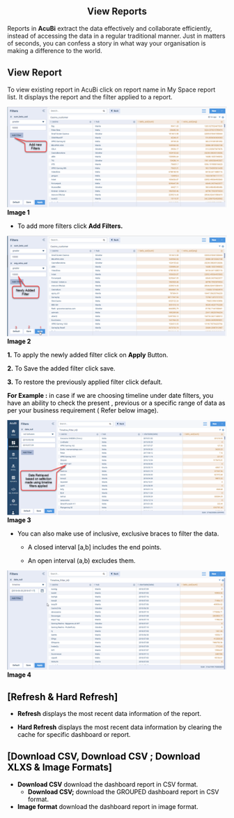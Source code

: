 
<center><h2>View Reports</h2></center>

Reports in  <b> AcuBi</b>  extract the data effectively and collaborate efficiently, instead of accessing the data in a regular traditional manner. Just in matters of seconds, you can confess a story in what way your organisation is making a difference to the world.

## View Report

To view existing report in AcuBi click on report name in My Space report list. It displays the report and the filter applied to a report.

![enter image description here](https://raw.githubusercontent.com/sv18042016/fp1/6ccc66f6bc28c68e3c17becce4f804f2e6f2845f/images/New_version5/td_view_report_image1.png)
<b><font color = "Black"> Image 1</b>

-  To add more filters click  <b>Add Filters.</b>

![enter image description here](https://raw.githubusercontent.com/sv18042016/fp1/970e317b2fcf1e9fa777b7a05d73c1ca7b122947/images/New_version5/td_view_report_image2.png)
<b><font color = "Black"> Image 2</b>

<b>1.</b> To apply the newly added filter click on <b>Apply</b>  Button.

<b>2.</b> To Save the added filter click save.

<b>3.</b> To restore the previously applied filter click default.

<b>For Example :</b>  in case if we are choosing timeline under date filters, you have an ability to check the present , previous or a specific range of data as per your business requirement ( Refer below image).

![enter image description here](https://raw.githubusercontent.com/sv18042016/fp1/40e942e774c02238eb5c6a69120dd5e500e74b95/images/New_version5/td_view_report_image3.png)
<b><font color = "Black"> Image 3</b>

-   You can also make use of inclusive, exclusive braces to filter the data.
    
    -   A closed interval [a,b] includes the end points.
        
    -   An open interval (a,b) excludes them.
        
![enter image description here](https://raw.githubusercontent.com/sv18042016/fp1/f6bdae69c9ab5be4b6e6306c6044098f43935a69/images/New_version5/td_view_report_image4.png)
<b><font color = "Black"> Image 4</b>

## [Refresh & Hard Refresh]

-   <b>Refresh</b>  displays the most recent data information of the report.
    
-   <b>Hard Refresh</b>  displays the most recent data information by clearing the cache for specific dashboard or report.
    

## [Download CSV, Download CSV ; Download XLXS & Image Formats]

-   <b>Download CSV</b>  download the dashboard report in CSV format.
    - <b>Download CSV;</b>  download the  GROUPED dashboard report in CSV format.
-   <b>Image format</b>  download the dashboard report in image format.
    


<!--stackedit_data:
eyJoaXN0b3J5IjpbMTgzNTAxMTQyNCwtNDQzODc4Njk2LDE2MD
I5MzM1NjksLTIwMDIzMTcwNjMsMzI1NTQ1MTE2LC05NzQ1NDUz
ODcsLTM0NDY3MjUzMSwtODg0MjMwMTA3LC0xNzI0MzkzMjgsLT
g1NDQyNTI1MywyMzMzMjA1NTMsLTExODg1Mzg0NDddfQ==
-->